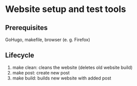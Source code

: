 # Website setup and test tools

## Prerequisites

GoHugo, makefile, browser (e. g. Firefox)

## Lifecycle

1. make clean: cleans the website (deletes old website build)
2. make post: create new post
3. make build: builds new website with added post
